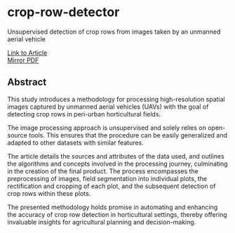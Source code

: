 # crop-row-detector
Unsupervised detection of crop rows from images taken by an unmanned aerial vehicle

[Link to Article](https://ieeexplore.ieee.org/document/10530849)  
[Mirror PDF](https://drive.google.com/file/d/12j4y2Auqhi6uzDpqaydWy9dQw3bJRHjA/view?usp=sharing)

## Abstract

This study introduces a methodology for processing
high-resolution spatial images captured by unmanned aerial
vehicles (UAVs) with the goal of detecting crop rows in peri-urban horticultural fields. 

The image processing approach is unsupervised and solely relies on open-source tools. 
This ensures that the procedure can be easily generalized and adapted to other
datasets with similar features. 

The article details the sources and attributes of the data used, and outlines the algorithms
and concepts involved in the processing journey, culminating
in the creation of the final product. The process encompasses
the preprocessing of images, field segmentation into individual
plots, the rectification and cropping of each plot, and the
subsequent detection of crop rows within these plots. 

The presented methodology holds promise in automating and enhancing
the accuracy of crop row detection in horticultural settings,
thereby offering invaluable insights for agricultural planning and
decision-making.

